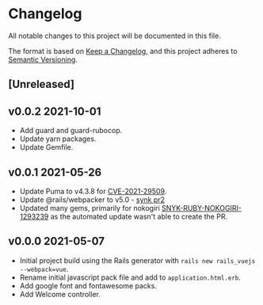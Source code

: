 # Changelog

All notable changes to this project will be documented in this file.

The format is based on [Keep a Changelog](https://keepachangelog.com/en/1.0.0/),
and this project adheres to [Semantic Versioning](https://semver.org/spec/v2.0.0.html).

## [Unreleased]

## v0.0.2 2021-10-01

- Add guard and guard-rubocop.
- Update yarn packages.
- Update Gemfile.

## v0.0.1 2021-05-26

- Update Puma to v4.3.8 for [CVE-2021-29509](https://cve.mitre.org/cgi-bin/cvename.cgi?name=CVE-2021-29509).
- Update @rails/webpacker to v5.0 - [synk pr2](https://github.com/nstoker-clixifix/rails_vuejs/pull/2)
- Updated many gems, primarily for nokogiri [SNYK-RUBY-NOKOGIRI-1293239](https://app.snyk.io/vuln/SNYK-RUBY-NOKOGIRI-1293239) as the automated update wasn't able to create the PR.

## v0.0.0 2021-05-07

- Initial project build using the Rails generator with `rails new rails_vuejs --webpack=vue`.
- Rename initial javascript pack file and add to `application.html.erb`.
- Add google font and fontawesome packs.
- Add Welcome controller.
